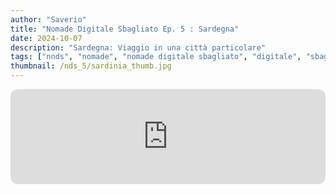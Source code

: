 ```yaml
---
author: "Saverio"
title: "Nomade Digitale Sbagliato Ep. 5 : Sardegna"
date: 2024-10-07
description: "Sardegna: Viaggio in una città particolare"
tags: ["nnds", "nomade", "nomade digitale sbagliato", "digitale", "sbagliato", "italia", "sardegna"]
thumbnail: /nds_5/sardinia_thumb.jpg
---
```

<iframe style="border-radius:12px" src="https://open.spotify.com/embed/episode/1s55d3MV10CKkpzs4brSxT?utm_source=generator" width="100%" height="152" frameBorder="0" allowfullscreen="" allow="autoplay; clipboard-write; encrypted-media; fullscreen; picture-in-picture" loading="lazy"></iframe>